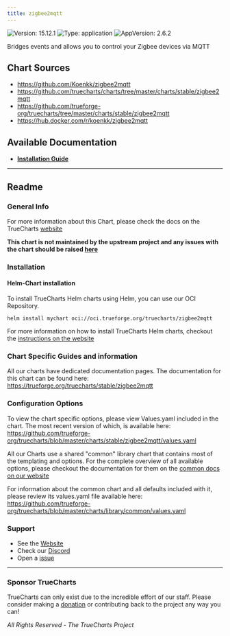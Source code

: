 ```yaml
---
title: zigbee2mqtt
---
```


![Version: 15.12.1](https://img.shields.io/badge/Version-15.12.1-informational?style=flat-square) ![Type: application](https://img.shields.io/badge/Type-application-informational?style=flat-square) ![AppVersion: 2.6.2](https://img.shields.io/badge/AppVersion-2.6.2-informational?style=flat-square)

Bridges events and allows you to control your Zigbee devices via MQTT

## Chart Sources

- https://github.com/Koenkk/zigbee2mqtt
- https://github.com/truecharts/charts/tree/master/charts/stable/zigbee2mqtt
- https://github.com/trueforge-org/truecharts/tree/master/charts/stable/zigbee2mqtt
- https://hub.docker.com/r/koenkk/zigbee2mqtt

## Available Documentation

- [**Installation Guide**](./installation)


---

## Readme


### General Info

For more information about this Chart, please check the docs on the TrueCharts [website](https://trueforge.org/truecharts/stable/zigbee2mqtt)

**This chart is not maintained by the upstream project and any issues with the chart should be raised [here](https://github.com/trueforge-org/truecharts/issues/new/choose)**

### Installation

#### Helm-Chart installation

To install TrueCharts Helm charts using Helm, you can use our OCI Repository.

`helm install mychart oci://oci.trueforge.org/truecharts/zigbee2mqtt`

For more information on how to install TrueCharts Helm charts, checkout the [instructions on the website](https://trueforge.org/truecharts/guides/)

### Chart Specific Guides and information

All our charts have dedicated documentation pages.
The documentation for this chart can be found here:
https://trueforge.org/truecharts/stable/zigbee2mqtt

### Configuration Options

To view the chart specific options, please view Values.yaml included in the chart.
The most recent version of which, is available here: https://github.com/trueforge-org/truecharts/blob/master/charts/stable/zigbee2mqtt/values.yaml

All our Charts use a shared "common" library chart that contains most of the templating and options.
For the complete overview of all available options, please checkout the documentation for them on the [common docs on our website](https://trueforge.org/truecharts-common/)

For information about the common chart and all defaults included with it, please review its values.yaml file available here: https://github.com/trueforge-org/truecharts/blob/master/charts/library/common/values.yaml

### Support

- See the [Website](https://truecharts.org)
- Check our [Discord](https://discord.gg/tVsPTHWTtr)
- Open a [issue](https://github.com/trueforge-org/truecharts/issues/new/choose)

---

### Sponsor TrueCharts

TrueCharts can only exist due to the incredible effort of our staff.
Please consider making a [donation](https://trueforge.org/general/sponsor/) or contributing back to the project any way you can!

_All Rights Reserved - The TrueCharts Project_
